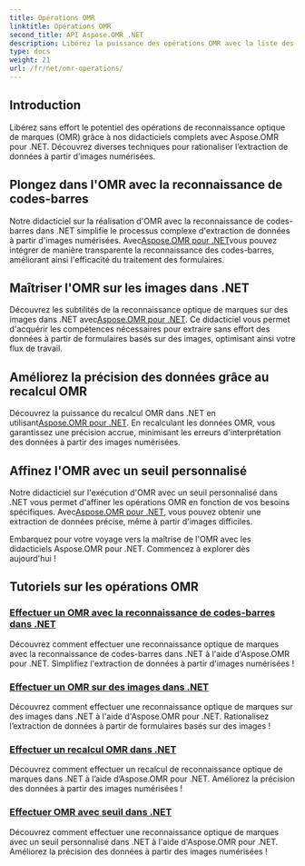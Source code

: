 ```yaml
---
title: Opérations OMR
linktitle: Opérations OMR
second_title: API Aspose.OMR .NET
description: Libérez la puissance des opérations OMR avec la liste des didacticiels Aspose.OMR .NET. Explorez la reconnaissance des codes-barres, le traitement des images, le recalcul et les ajustements de seuil !
type: docs
weight: 21
url: /fr/net/omr-operations/
---
```

## Introduction

Libérez sans effort le potentiel des opérations de reconnaissance optique de marques (OMR) grâce à nos didacticiels complets avec Aspose.OMR pour .NET. Découvrez diverses techniques pour rationaliser l’extraction de données à partir d’images numérisées.

## Plongez dans l'OMR avec la reconnaissance de codes-barres
 Notre didacticiel sur la réalisation d'OMR avec la reconnaissance de codes-barres dans .NET simplifie le processus complexe d'extraction de données à partir d'images numérisées. Avec[Aspose.OMR pour .NET](./perform-omr-barcode-recognition/)vous pouvez intégrer de manière transparente la reconnaissance des codes-barres, améliorant ainsi l'efficacité du traitement des formulaires.

## Maîtriser l'OMR sur les images dans .NET
 Découvrez les subtilités de la reconnaissance optique de marques sur des images dans .NET avec[Aspose.OMR pour .NET](./perform-omr-on-images/). Ce didacticiel vous permet d'acquérir les compétences nécessaires pour extraire sans effort des données à partir de formulaires basés sur des images, optimisant ainsi votre flux de travail.

## Améliorez la précision des données grâce au recalcul OMR
 Découvrez la puissance du recalcul OMR dans .NET en utilisant[Aspose.OMR pour .NET](./perform-omr-recalculation/). En recalculant les données OMR, vous garantissez une précision accrue, minimisant les erreurs d'interprétation des données à partir des images numérisées.

## Affinez l'OMR avec un seuil personnalisé
 Notre didacticiel sur l'exécution d'OMR avec un seuil personnalisé dans .NET vous permet d'affiner les opérations OMR en fonction de vos besoins spécifiques. Avec[Aspose.OMR pour .NET](./perform-omr-with-threshold/), vous pouvez obtenir une extraction de données précise, même à partir d'images difficiles.

Embarquez pour votre voyage vers la maîtrise de l'OMR avec les didacticiels Aspose.OMR pour .NET. Commencez à explorer dès aujourd'hui !

## Tutoriels sur les opérations OMR
### [Effectuer un OMR avec la reconnaissance de codes-barres dans .NET](./perform-omr-barcode-recognition/)
Découvrez comment effectuer une reconnaissance optique de marques avec la reconnaissance de codes-barres dans .NET à l'aide d'Aspose.OMR pour .NET. Simplifiez l'extraction de données à partir d'images numérisées !
### [Effectuer un OMR sur des images dans .NET](./perform-omr-on-images/)
Découvrez comment effectuer une reconnaissance optique de marques sur des images dans .NET à l'aide d'Aspose.OMR pour .NET. Rationalisez l’extraction de données à partir de formulaires basés sur des images !
### [Effectuer un recalcul OMR dans .NET](./perform-omr-recalculation/)
Découvrez comment effectuer un recalcul de reconnaissance optique de marques dans .NET à l’aide d’Aspose.OMR pour .NET. Améliorez la précision des données à partir des images numérisées !
### [Effectuer OMR avec seuil dans .NET](./perform-omr-with-threshold/)
Découvrez comment effectuer une reconnaissance optique de marques avec un seuil personnalisé dans .NET à l'aide d'Aspose.OMR pour .NET. Améliorez la précision des données à partir des images numérisées !